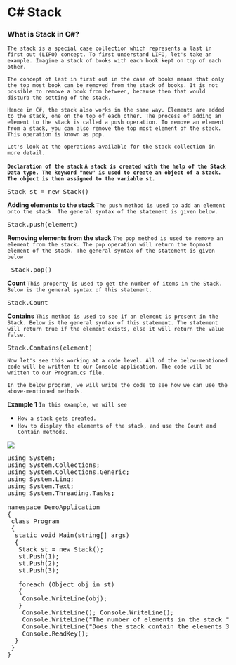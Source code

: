 # C# Stack

### What is Stack in C#?
`The stack is a special case collection which represents a last in first out (LIFO) concept. To first understand LIFO, let's take an example. Imagine a stack of books with each book kept on top of each other.`

`The concept of last in first out in the case of books means that only the top most book can be removed from the stack of books. It is not possible to remove a book from between, because then that would disturb the setting of the stack.`

`Hence in C#, the stack also works in the same way. Elements are added to the stack, one on the top of each other. The process of adding an element to the stack is called a push operation. To remove an element from a stack, you can also remove the top most element of the stack. This operation is known as pop.`

`Let's look at the operations available for the Stack collection in more detail.`

**`Declaration of the stack`**
**`A stack is created with the help of the Stack Data type. The keyword "new" is used to create an object of a Stack. The object is then assigned to the variable st.`**
<pre>Stack st = new Stack()</pre>

**Adding elements to the stack**
`The push method is used to add an element onto the stack. The general syntax of the statement is given below.`
<pre>Stack.push(element)</pre>

**Removing elements from the stack**
`The pop method is used to remove an element from the stack. The pop operation will return the topmost element of the stack. The general syntax of the statement is given below`

<pre> Stack.pop()</pre>

**Count**
`This property is used to get the number of items in the Stack. Below is the general syntax of this statement.`
<pre>Stack.Count</pre>

**Contains**
`This method is used to see if an element is present in the Stack. Below is the general syntax of this statement. The statement will return true if the element exists, else it will return the value false.`

<pre>Stack.Contains(element)</pre>

`Now let's see this working at a code level. All of the below-mentioned code will be written to our Console application. The code will be written to our Program.cs file.`

`In the below program, we will write the code to see how we can use the above-mentioned methods.`

**Example 1**
`In this example, we will see`

- `How a stack gets created.`
- `How to display the elements of the stack, and use the Count and Contain methods.`

<img src="https://www.guru99.com/images/c-sharp-net/052616_1306_CCollection5.png" />

<pre>using System;
using System.Collections;
using System.Collections.Generic;
using System.Linq;
using System.Text;
using System.Threading.Tasks;

namespace DemoApplication
{
 class Program
 {
  static void Main(string[] args)
  {
   Stack st = new Stack();
   st.Push(1);
   st.Push(2);
   st.Push(3);

   foreach (Object obj in st)
   {
    Console.WriteLine(obj);
   }
    Console.WriteLine(); Console.WriteLine();
    Console.WriteLine("The number of elements in the stack " +st.Count);
    Console.WriteLine("Does the stack contain the elements 3 "+st.Contains(3));
    Console.ReadKey();
  }
 }
}</pre>
